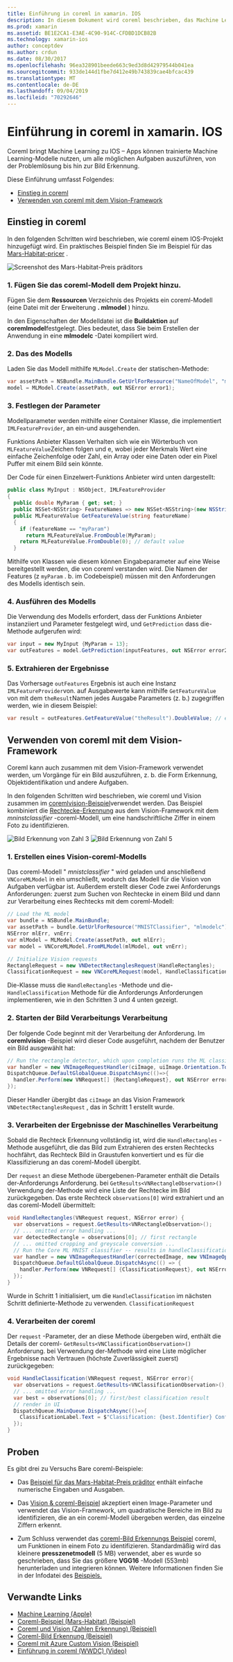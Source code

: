 ```yaml
---
title: Einführung in coreml in xamarin. IOS
description: In diesem Dokument wird coreml beschrieben, das Machine Learning unter IOS ermöglicht. In diesem Dokument werden die ersten Schritte mit coreml und deren Verwendung mit dem Vision Framework erläutert.
ms.prod: xamarin
ms.assetid: BE1E2CA1-E3AE-4C90-914C-CFDBD1DCB82B
ms.technology: xamarin-ios
author: conceptdev
ms.author: crdun
ms.date: 08/30/2017
ms.openlocfilehash: 96ea328901beede663c9ed3d8d42979544b041ea
ms.sourcegitcommit: 933de144d1fbe7d412e49b743839cae4bfcac439
ms.translationtype: MT
ms.contentlocale: de-DE
ms.lasthandoff: 09/04/2019
ms.locfileid: "70292646"
---
```

# <a name="introduction-to-coreml-in-xamarinios"></a>Einführung in coreml in xamarin. IOS

Coreml bringt Machine Learning zu IOS – Apps können trainierte Machine Learning-Modelle nutzen, um alle möglichen Aufgaben auszuführen, von der Problemlösung bis hin zur Bild Erkennung.

Diese Einführung umfasst Folgendes:

- [Einstieg in coreml](#coreml)
- [Verwenden von coreml mit dem Vision-Framework](#coremlvision)

<a name="coreml" />

## <a name="getting-started-with-coreml"></a>Einstieg in coreml

In den folgenden Schritten wird beschrieben, wie coreml einem IOS-Projekt hinzugefügt wird. Ein praktisches Beispiel finden Sie im Beispiel für das [Mars-Habitat-pricer](https://docs.microsoft.com/samples/xamarin/ios-samples/ios12-marshabitatcoremltimer/) .

![Screenshot des Mars-Habitat-Preis präditors](coreml-images/marspricer-heading.png)

### <a name="1-add-the-coreml-model-to-the-project"></a>1. Fügen Sie das coreml-Modell dem Projekt hinzu.

Fügen Sie dem **Ressourcen** Verzeichnis des Projekts ein coreml-Modell (eine Datei mit der Erweiterung **. mlmodel** ) hinzu. 

In den Eigenschaften der Modelldatei ist die **Buildaktion** auf **coremlmodel**festgelegt. Dies bedeutet, dass Sie beim Erstellen der Anwendung in eine **mlmodelc** -Datei kompiliert wird.

### <a name="2-load-the-model"></a>2. Das des Modells

Laden Sie das Modell mithilfe `MLModel.Create` der statischen-Methode:

```csharp
var assetPath = NSBundle.MainBundle.GetUrlForResource("NameOfModel", "mlmodelc");
model = MLModel.Create(assetPath, out NSError error1);
```

### <a name="3-set-the-parameters"></a>3. Festlegen der Parameter

Modellparameter werden mithilfe einer Container Klasse, die implementiert `IMLFeatureProvider`, an ein-und ausgehenden.

Funktions Anbieter Klassen Verhalten sich wie ein Wörterbuch von `MLFeatureValue`Zeichen folgen und e, wobei jeder Merkmals Wert eine einfache Zeichenfolge oder Zahl, ein Array oder eine Daten oder ein Pixel Puffer mit einem Bild sein könnte.

Der Code für einen Einzelwert-Funktions Anbieter wird unten dargestellt:

```csharp
public class MyInput : NSObject, IMLFeatureProvider
{
  public double MyParam { get; set; }
  public NSSet<NSString> FeatureNames => new NSSet<NSString>(new NSString("myParam"));
  public MLFeatureValue GetFeatureValue(string featureName)
  {
    if (featureName == "myParam")
      return MLFeatureValue.FromDouble(MyParam);
    return MLFeatureValue.FromDouble(0); // default value
  }
```

Mithilfe von Klassen wie diesem können Eingabeparameter auf eine Weise bereitgestellt werden, die von coreml verstanden wird. Die Namen der Features (z `myParam` . b. im Codebeispiel) müssen mit den Anforderungen des Modells identisch sein.

### <a name="4-run-the-model"></a>4. Ausführen des Modells

Die Verwendung des Modells erfordert, dass der Funktions Anbieter instanziiert und Parameter festgelegt wird, und `GetPrediction` dass die-Methode aufgerufen wird:

```csharp
var input = new MyInput {MyParam = 13};
var outFeatures = model.GetPrediction(inputFeatures, out NSError error2);
```

### <a name="5-extract-the-results"></a>5. Extrahieren der Ergebnisse

Das Vorhersage `outFeatures` Ergebnis ist auch eine Instanz `IMLFeatureProvider`von. auf Ausgabewerte kann mithilfe `GetFeatureValue` von mit dem `theResult`Namen jedes Ausgabe Parameters (z. b.) zugegriffen werden, wie in diesem Beispiel:

```csharp
var result = outFeatures.GetFeatureValue("theResult").DoubleValue; // eg. 6227020800
```

<a name="coremlvision" />

## <a name="using-coreml-with-the-vision-framework"></a>Verwenden von coreml mit dem Vision-Framework

Coreml kann auch zusammen mit dem Vision-Framework verwendet werden, um Vorgänge für ein Bild auszuführen, z. b. die Form Erkennung, Objektidentifikation und andere Aufgaben.

In den folgenden Schritten wird beschrieben, wie coreml und Vision zusammen im [coremlvision-Beispiel](https://docs.microsoft.com/samples/xamarin/ios-samples/ios11-coremlvision)verwendet werden. Das Beispiel kombiniert die [Rechtecke-Erkennung](~/ios/platform/introduction-to-ios11/vision.md#rectangles) aus dem Vision-Framework mit dem _mninstclassifier_ -coreml-Modell, um eine handschriftliche Ziffer in einem Foto zu identifizieren.

![Bild Erkennung von Zahl 3](coreml-images/vision3.png) ![Bild Erkennung von Zahl 5](coreml-images/vision5.png)

### <a name="1-create-a-vision-coreml-model"></a>1. Erstellen eines Vision-coreml-Modells

Das coreml-Modell " _mnistclassifier_ " wird geladen und anschließend `VNCoreMLModel` in ein umschließt, wodurch das Modell für die Vision von Aufgaben verfügbar ist. Außerdem erstellt dieser Code zwei Anforderungs Anforderungen: zuerst zum Suchen von Rechtecke in einem Bild und dann zur Verarbeitung eines Rechtecks mit dem coreml-Modell:

```csharp
// Load the ML model
var bundle = NSBundle.MainBundle;
var assetPath = bundle.GetUrlForResource("MNISTClassifier", "mlmodelc");
NSError mlErr, vnErr;
var mlModel = MLModel.Create(assetPath, out mlErr);
var model = VNCoreMLModel.FromMLModel(mlModel, out vnErr);

// Initialize Vision requests
RectangleRequest = new VNDetectRectanglesRequest(HandleRectangles);
ClassificationRequest = new VNCoreMLRequest(model, HandleClassification);
```

Die-Klasse muss die `HandleRectangles` -Methode und die- `HandleClassification` Methode für die Anforderungs Anforderungen implementieren, wie in den Schritten 3 und 4 unten gezeigt.

### <a name="2-start-the-vision-processing"></a>2. Starten der Bild Verarbeitungs Verarbeitung

Der folgende Code beginnt mit der Verarbeitung der Anforderung. Im **coremlvision** -Beispiel wird dieser Code ausgeführt, nachdem der Benutzer ein Bild ausgewählt hat:

```csharp
// Run the rectangle detector, which upon completion runs the ML classifier.
var handler = new VNImageRequestHandler(ciImage, uiImage.Orientation.ToCGImagePropertyOrientation(), new VNImageOptions());
DispatchQueue.DefaultGlobalQueue.DispatchAsync(()=>{
  handler.Perform(new VNRequest[] {RectangleRequest}, out NSError error);
});
```

Dieser Handler übergibt das `ciImage` an das Vision Framework `VNDetectRectanglesRequest` , das in Schritt 1 erstellt wurde.

### <a name="3-handle-the-results-of-vision-processing"></a>3. Verarbeiten der Ergebnisse der Maschinelles Verarbeitung

Sobald die Rechteck Erkennung vollständig ist, wird die `HandleRectangles` -Methode ausgeführt, die das Bild zum Extrahieren des ersten Rechtecks hochfährt, das Rechteck Bild in Graustufen konvertiert und es für die Klassifizierung an das coreml-Modell übergibt.

Der `request` an diese Methode übergebenen-Parameter enthält die Details der-Anforderungs Anforderung. bei `GetResults<VNRectangleObservation>()` Verwendung der-Methode wird eine Liste der Rechtecke im Bild zurückgegeben. Das erste Rechteck `observations[0]` wird extrahiert und an das coreml-Modell übermittelt:

```csharp
void HandleRectangles(VNRequest request, NSError error) {
  var observations = request.GetResults<VNRectangleObservation>();
  // ... omitted error handling ...
  var detectedRectangle = observations[0]; // first rectangle
  // ... omitted cropping and greyscale conversion ...
  // Run the Core ML MNIST classifier -- results in handleClassification method
  var handler = new VNImageRequestHandler(correctedImage, new VNImageOptions());
  DispatchQueue.DefaultGlobalQueue.DispatchAsync(() => {
    handler.Perform(new VNRequest[] {ClassificationRequest}, out NSError err);
  });
}
```

Wurde in Schritt 1 initialisiert, um die `HandleClassification` im nächsten Schritt definierte-Methode zu verwenden. `ClassificationRequest`

### <a name="4-handle-the-coreml"></a>4. Verarbeiten der coreml

Der `request` -Parameter, der an diese Methode übergeben wird, enthält die Details der coreml- `GetResults<VNClassificationObservation>()` Anforderung. bei Verwendung der-Methode wird eine Liste möglicher Ergebnisse nach Vertrauen (höchste Zuverlässigkeit zuerst) zurückgegeben:

```csharp
void HandleClassification(VNRequest request, NSError error){
  var observations = request.GetResults<VNClassificationObservation>();
  // ... omitted error handling ...
  var best = observations[0]; // first/best classification result
  // render in UI
  DispatchQueue.MainQueue.DispatchAsync(()=>{
    ClassificationLabel.Text = $"Classification: {best.Identifier} Confidence: {best.Confidence * 100f:#.00}%";
  });
}
```

## <a name="samples"></a>Proben

Es gibt drei zu Versuchs Bare coreml-Beispiele:

- Das [Beispiel für das Mars-Habitat-Preis präditor](https://docs.microsoft.com/samples/xamarin/ios-samples/ios12-marshabitatcoremltimer/) enthält einfache numerische Eingaben und Ausgaben.

- Das [Vision & coreml-Beispiel](https://docs.microsoft.com/samples/xamarin/ios-samples/ios11-coremlvision) akzeptiert einen Image-Parameter und verwendet das Vision-Framework, um quadratische Bereiche im Bild zu identifizieren, die an ein coreml-Modell übergeben werden, das einzelne Ziffern erkennt.

- Zum Schluss verwendet das [coreml-Bild Erkennungs Beispiel](https://docs.microsoft.com/samples/xamarin/ios-samples/ios11-coremlimagerecognition) coreml, um Funktionen in einem Foto zu identifizieren. Standardmäßig wird das kleinere **presszenetmodell** (5 MB) verwendet, aber es wurde so geschrieben, dass Sie das größere **VGG16** -Modell (553mb) herunterladen und integrieren können. Weitere Informationen finden Sie in der Infodatei des [Beispiels.](https://github.com/xamarin/ios-samples/blob/master/ios11/CoreMLImageRecognition/CoreMLImageRecognition/README.md)

## <a name="related-links"></a>Verwandte Links

- [Machine Learning (Apple)](https://developer.apple.com/machine-learning/)
- [Coreml-Beispiel (Mars-Habitat) (Beispiel)](https://docs.microsoft.com/samples/xamarin/ios-samples/ios12-marshabitatcoremltimer/)
- [Coreml und Vision (Zahlen Erkennung) (Beispiel)](https://docs.microsoft.com/samples/xamarin/ios-samples/ios11-coremlvision)
- [Coreml-Bild Erkennung (Beispiel)](https://docs.microsoft.com/samples/xamarin/ios-samples/ios11-coremlimagerecognition)
- [Coreml mit Azure Custom Vision (Beispiel)](https://docs.microsoft.com/samples/xamarin/ios-samples/ios11-coremlazuremodel)
- [Einführung in coreml (WWDC) (Video)](https://developer.apple.com/videos/play/wwdc2017/703/)
